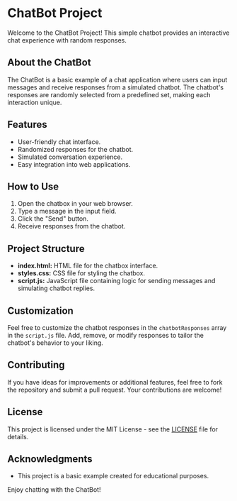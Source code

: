 # ChatBot Project

Welcome to the ChatBot Project! This simple chatbot provides an interactive chat experience with random responses.

## About the ChatBot

The ChatBot is a basic example of a chat application where users can input messages and receive responses from a simulated chatbot. The chatbot's responses are randomly selected from a predefined set, making each interaction unique.

## Features

- User-friendly chat interface.
- Randomized responses for the chatbot.
- Simulated conversation experience.
- Easy integration into web applications.

## How to Use

1. Open the chatbox in your web browser.
2. Type a message in the input field.
3. Click the "Send" button.
4. Receive responses from the chatbot.

## Project Structure

- **index.html:** HTML file for the chatbox interface.
- **styles.css:** CSS file for styling the chatbox.
- **script.js:** JavaScript file containing logic for sending messages and simulating chatbot replies.

## Customization

Feel free to customize the chatbot responses in the `chatbotResponses` array in the `script.js` file. Add, remove, or modify responses to tailor the chatbot's behavior to your liking.

## Contributing

If you have ideas for improvements or additional features, feel free to fork the repository and submit a pull request. Your contributions are welcome!

## License

This project is licensed under the MIT License - see the [LICENSE](LICENSE) file for details.

## Acknowledgments

- This project is a basic example created for educational purposes.

Enjoy chatting with the ChatBot!
